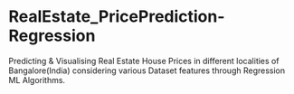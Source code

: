 # RealEstate_PricePrediction-Regression
Predicting &amp; Visualising Real Estate House Prices in different localities of Bangalore(India) considering various Dataset features through Regression ML Algorithms. 
